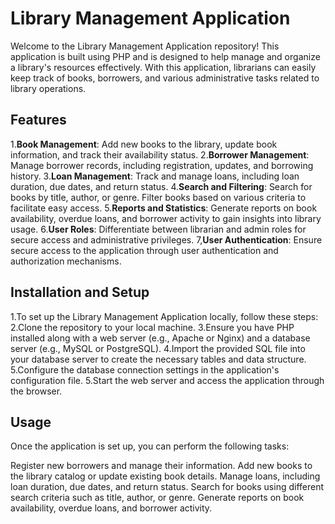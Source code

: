 # Library Management Application
Welcome to the Library Management Application repository! This application is built using PHP and is designed to help manage and organize a library's resources effectively. With this application, librarians can easily keep track of books, borrowers, and various administrative tasks related to library operations.

## Features
1.**Book Management**: Add new books to the library, update book information, and track their availability status.
2.**Borrower Management**: Manage borrower records, including registration, updates, and borrowing history.
3.**Loan Management**: Track and manage loans, including loan duration, due dates, and return status.
4.**Search and Filtering**: Search for books by title, author, or genre. Filter books based on various criteria to facilitate easy access.
5.**Reports and Statistics**: Generate reports on book availability, overdue loans, and borrower activity to gain insights into library usage.
6.**User Roles**: Differentiate between librarian and admin roles for secure access and administrative privileges.
7,**User Authentication**: Ensure secure access to the application through user authentication and authorization mechanisms.

## Installation and Setup
1.To set up the Library Management Application locally, follow these steps:
2.Clone the repository to your local machine.
3.Ensure you have PHP installed along with a web server (e.g., Apache or Nginx) and a database server (e.g., MySQL or PostgreSQL).
4.Import the provided SQL file into your database server to create the necessary tables and data structure.
5.Configure the database connection settings in the application's configuration file.
5.Start the web server and access the application through the browser.

## Usage
Once the application is set up, you can perform the following tasks:

Register new borrowers and manage their information.
Add new books to the library catalog or update existing book details.
Manage loans, including loan duration, due dates, and return status.
Search for books using different search criteria such as title, author, or genre.
Generate reports on book availability, overdue loans, and borrower activity.
